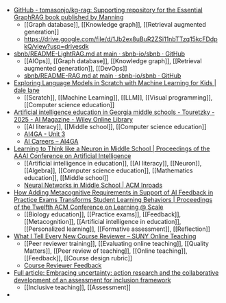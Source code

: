 - [GitHub - tomasonjo/kg-rag: Supporting repository for the Essential GraphRAG book published by Manning](https://github.com/tomasonjo/kg-rag)
	- [[Graph database]], [[Knowledge graph]], [[Retrieval augmented generation]]
	- https://drive.google.com/file/d/1Jb2ex8uBuR2ZSi11nbTTzq15kcFDdpkQ/view?usp=drivesdk
- [sbnb/README-LightRAG.md at main · sbnb-io/sbnb · GitHub](https://github.com/sbnb-io/sbnb/blob/main/README-LightRAG.md)
	- [[AIOps]], [[Graph database]], [[Knowledge graph]], [[Retrieval augmented generation]], [[DevOps]]
	- [sbnb/README-RAG.md at main · sbnb-io/sbnb · GitHub](https://github.com/sbnb-io/sbnb/blob/main/README-RAG.md)
- [Exploring Language Models in Scratch with Machine Learning for Kids | dale lane](https://dalelane.co.uk/blog/?p=5538)
	- [[Scratch]], [[Machine Learning]], [[LLM]], [[Visual programming]], [[Computer science education]]
- [Artificial intelligence education in Georgia middle schools - Touretzky - 2025 - AI Magazine - Wiley Online Library](https://onlinelibrary.wiley.com/doi/10.1002/aaai.70013)
	- [[AI literacy]], [[Middle school]], [[Computer science education]]
	- [AI4GA - Unit 3](https://sites.google.com/view/ai4gayear2resources/curriculum/unit-3)
	- [AI Careers – AI4GA](https://ai4ga.org/careers/)
- [Learning to Think like a Neuron in Middle School | Proceedings of the AAAI Conference on Artificial Intelligence](https://ojs.aaai.org/index.php/AAAI/article/view/35195)
	- [[Artificial intelligence in education]], [[AI literacy]], [[Neuron]], [[Algebra]], [[Computer science education]], [[Mathematics education]], [[Middle school]]
	- [Neural Networks in Middle School | ACM Inroads](https://dl.acm.org/doi/10.1145/3677610)
- [How Adding Metacognitive Requirements in Support of AI Feedback in Practice Exams Transforms Student Learning Behaviors | Proceedings of the Twelfth ACM Conference on Learning @ Scale](https://dl.acm.org/doi/10.1145/3698205.3729542)
	- [[Biology education]], [[Practice exams]], [[Feedback]], [[Metacognition]], [[Artificial intelligence in education]], [[Personalized learning]], [[Formative assessment]], [[Reflection]]
- [What I Tell Every New Course Reviewer – SUNY Online Teaching](https://online.suny.edu/onlineteaching/2025/06/17/course-reviews/)
	- [[Peer reviewer training]], [[Evaluating online teaching]], [[Quality Matters]], [[Peer review of teaching]], [[Online teaching]], [[Feedback]], [[Course design rubric]]
	- [Course Reviewer Feedback](https://docs.google.com/document/d/103E3KFnhDV4NhhH_9TuerGKsGNlMzcJ1r9HsuRkna8g/mobilebasic)
- [Full article: Embracing uncertainty: action research and the collaborative development of an assessment for inclusion framework](https://www.tandfonline.com/doi/full/10.1080/09650792.2025.2535722#abstract)
	- [[Inclusive teaching]], [[Assessment]]
-